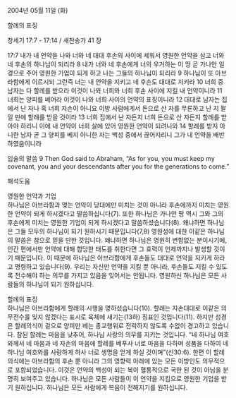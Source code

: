 2004년 05월 11일 (화)

할례의 표징



창세기 17:7 - 17:14 / 새찬송가 41 장


17:7 내가 내 언약을 나와 너와 네 대대 후손의 사이에 세워서 영원한 언약을 삼고 너와 네 후손의 하나님이 되리라 
8 내가 너와 네 후손에게 너의 우거하는 이 땅 곧 가나안 일경으로 주어 영원한 기업이 되게 하고 나는 그들의 하나님이 되리라 
9 하나님이 또 아브라함에게 이르시되 그런즉 너는 내 언약을 지키고 네 후손도 대대로 지키라 
10 너희 중 남자는 다 할례를 받으라 이것이 나와 너희와 너희 후손 사이에 지킬 내 언약이니라 
11 너희는 양피를 베어라 이것이 나와 너희 사이의 언약의 표징이니라 
12 대대로 남자는 집에서 난 자나 혹 너희 자손이 아니요 이방 사람에게서 돈으로 산 자를 무론하고 난 지 팔 일 만에 할례를 받을 것이라 
13 너희 집에서 난 자든지 너희 돈으로 산 자든지 할례를 받아야 하리니 이에 내 언약이 너희 살에 있어 영원한 언약이 되려니와 
14 할례를 받지 아니한 남자 곧 그 양피를 베지 아니한 자는 백성 중에서 끊어지리니 그가 내 언약을 배반하였음이니라 

입술의 말씀 
9 Then God said to Abraham, “As for you, you must keep my covenant, you and your descendants after you for the generations to come.”

해석도움





영원한 언약과 기업  
하나님은 아브라함과 맺는 언약이 당대에만 미치는 것이 아니라 후손에까지 미치는 영원한 언약이 되게 하시겠다고 말씀하십니다(7). 또한 하나님은 가나안 땅 역시 그와 그의 후손에게 미치는 영원한 기업이 되게 하시겠다고 말씀하셨습니다(8). 왜냐하면 하나님은 그들 모두의 하나님이 되기 원하시기 때문입니다(7,8) 영원성에 대한 이같은 하나님의 말씀은 참으로 믿을 만한 것입니다. 왜냐하면 하나님은 영원히 변함없는 분이시기에, 인간 편에서만 언약에 대해 합당한 태도를 취한다면 그 효력이 언제까지나 발생할 것이기 때문입니다. 이 때문에 하나님은 아브라함에게 후손들도 대대로 언약을 지키게 하라고 명령하고 있습니다(9). 우리는 자신만 언약을 지킬 뿐 아니라, 후손들도 지킬 수 있도록 전수해야 하는 의무를 가지고 있음을 잊어서는 안됩니다. 영원하신 하나님은 모든 사람들의 하나님이 되기 원하십니다. 

할례의 표징  
하나님은 아브라함에게 할례의 시행을 명하셨습니다(10). 할례는 자손대대로 이같은 의무전수를 잊지 않겠다는 표시로 육체에 새기는(13하) 징표인 것입니다(11). 하지만 성경은 할례의식이 겉으로 양피만 베는 종교행위로 전락하지 않도록 수없이 경고하고 있습니다. 참된 할례는 마음을 낮추어, 하나님 사랑의 의무를 지키는 것입니다. “네 하나님 여호와께서 네 마음과 네 자손의 마음에 할례를 베푸사 너로 마음을 다하며 성품을 다하여 네 하나님 여호와를 사랑하게 하사 너로 생명을 얻게 하실 것이며”(신30:6). 한편 이 할례의식에는 아브라함의 후손 뿐 아니라 그의 영향력 아래에 있는 모든 이방인도 의무적으로 포함되었습니다. 이것은 언약의 백성이 되는 복이 혈통적으로 국한 된 것이 아님을 분명히 보여주고 있습니다. 하나님은 모든 사람들이 이 언약을 지킴으로 영원한 기업을 받기 원하십니다. 하나님은 모든 사람에게 복음이 전해지기를 원하십니다.